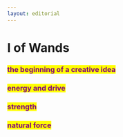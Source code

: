 ```yaml
---
layout: editorial
---
```


# I of Wands

<mark style="color:purple;"></mark>

### <mark style="color:purple;">the beginning of a creative idea</mark>

### <mark style="color:purple;">energy and drive</mark>

### <mark style="color:purple;">strength</mark>&#x20;

### <mark style="color:purple;">natural force</mark>&#x20;

<mark style="color:purple;"></mark>

<mark style="color:purple;"></mark>

